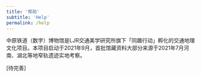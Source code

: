 ```yaml
---
title: '帮助'
subtitle: 'Help'
permalink: /help
---
```


中原铁道（数字）博物馆是LJR交通美学研究所旗下「同趣行动」孵化的交通地理文化项目。本项目启动于2021年9月，首批馆藏资料大部分来源于2021年7月河南、湖北等地窄轨遗迹实地考察。

\[待完善\]

